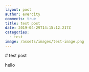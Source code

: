 ```yaml
---
layout: post
author: evercity
comments: true
title: test post
date: 2019-04-29T14:15:12.217Z
categories:
  - test
image: /assets/images/test-image.png
---
```

\# test post

hello
